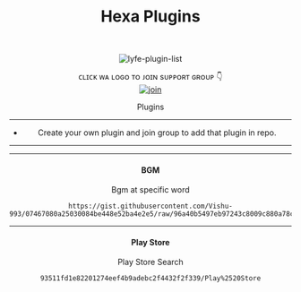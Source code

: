 
<h1 align="center"> Hexa Plugins </h1>
<div align="center">
<br /> 
<p align="center"> <img src="https://komarev.com/ghpvc/?username=Vishu-993&label=Visitors%20count&color=10d9c3&style=plastic" alt="lyfe-plugin-list" /> </p>


ᴄʟɪᴄᴋ ᴡᴀ ʟᴏɢᴏ ᴛᴏ ᴊᴏɪɴ sᴜᴘᴘᴏʀᴛ ɢʀᴏᴜᴘ 👇 
<br> [![join](https://raw.githubusercontent.com/SecktorBot/Brandimages/main/secktor.png)](https://chat.whatsapp.com/HDIU4owtIFa7uQmRtO3NdV)
  <div align="center"  
<h4 align="center">Plugins</h1>

---

- Create your own plugin and join group to add that plugin in repo.

---

---

<h4 align="center">  BGM </h1>

Bgm at specific word 
```
https://gist.githubusercontent.com/Vishu-993/07467080a25030084be448e52ba4e2e5/raw/96a40b5497eb97243c8009c880a78c18118221a2/BGM%2520at%2520specific%2520word
```

---

<h4 align="center">  Play Store </h1>

Play Store Search 
```
93511fd1e82201274eef4b9adebc2f4432f2f339/Play%2520Store
```
